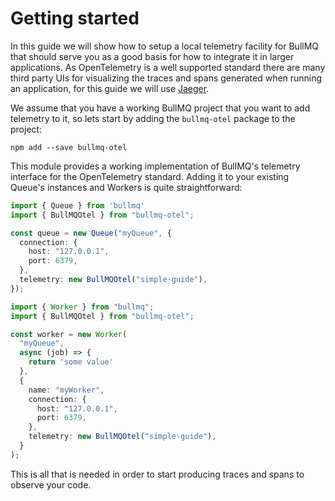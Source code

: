 # Getting started

In this guide we will show how to setup a local telemetry facility for BullMQ that should serve you as a good basis for how to integrate it in larger applications. As OpenTelemetry is a well supported standard there are many third party UIs for visualizing the traces and spans generated when running an application, for this guide we will use [Jaeger](https://www.jaegertracing.io).

We assume that you have a working BullMQ project that you want to add telemetry to it, so lets start by adding the `bullmq-otel` package to the project:

```
npm add --save bullmq-otel
```

This module provides a working implementation of BullMQ's telemetry interface for the OpenTelemetry standard. Adding it to your existing Queue's instances and Workers is quite straightforward:

```typescript
import { Queue } from 'bullmq'
import { BullMQOtel } from "bullmq-otel";

const queue = new Queue("myQueue", {
  connection: {
    host: "127.0.0.1",
    port: 6379,
  },
  telemetry: new BullMQOtel("simple-guide"),
});
```

```typescript
import { Worker } from "bullmq";
import { BullMQOtel } from "bullmq-otel";

const worker = new Worker(
  "myQueue",
  async (job) => {
    return 'some value'
  },
  {
    name: "myWorker",
    connection: {
      host: "127.0.0.1",
      port: 6379,
    },
    telemetry: new BullMQOtel("simple-guide"),
  }
);
```

This is all that is needed in order to start producing traces and spans to observe your code.
